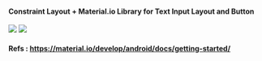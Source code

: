 #### Constraint Layout + Material.io Library for Text Input Layout and Button

<img src="https://user-images.githubusercontent.com/35667308/78614089-3ef12600-788b-11ea-9f18-089973f1faa3.png"></img>
<img src="https://user-images.githubusercontent.com/35667308/78614093-41538000-788b-11ea-9ac4-8a9f7dd835ef.png"></img>

#### Refs : <a>https://material.io/develop/android/docs/getting-started/</a>
